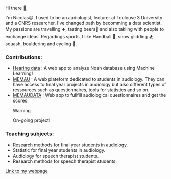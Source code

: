 Hi there 👋, 

I'm Nicolas😊. I used to be an audiologist, lecturer  at Toulouse 3 University and a CNRS researcher. I've changed path by becomming a data scientist.
My passions are travelling ✈️, tasting beers🍻 and also takling with people to exchange ideas. Regardings sports, I like Handball 🤾, snow glidding 🏂
squash, bouldering and cycling 🚴.

### Contributions:

- [Hearing data](https://hearingdata.streamlit.app/) : A web app to analyze Noah database using Machine Learning!
- [MEMAU](https://memau.eu/) : A web plateform dedicated to students in audiology. They can have access to final year projects in audiology but also different types of ressources
such as questionnaires, tools for statistics and so on.
- [MEMAUDATA](https://data.memau.eu/) : Web app to fullfill audiological questionnaires and get the scores.
  >[!WARNING]
  >On-going project!
  
### Teaching subjects:

- Research methods for final year students in audiology.
- Statistic for final year students in audiology.
- Audiology for speech therapist students.
- Research methods for speech therapist students.


[Link to my webpage](https://memaudata.github.io/) 


